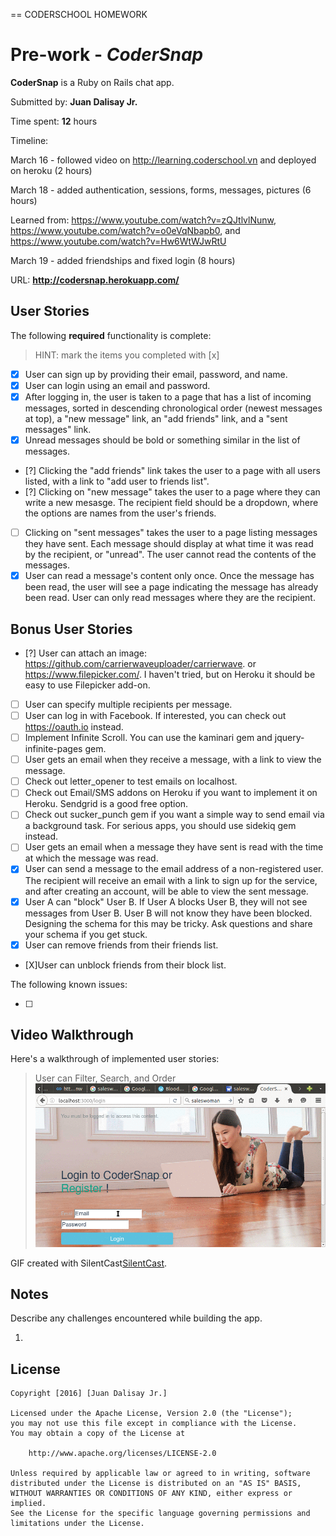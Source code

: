 == CODERSCHOOL HOMEWORK

# Pre-work - *CoderSnap*

**CoderSnap** is a Ruby on Rails chat app.

Submitted by: **Juan Dalisay Jr.**

Time spent: **12** hours 

Timeline:

March 16 - followed video on http://learning.coderschool.vn and deployed on heroku (2 hours)

March 18 - added authentication, sessions, forms, messages, pictures (6 hours)

Learned from: https://www.youtube.com/watch?v=zQJtlvlNunw, https://www.youtube.com/watch?v=o0eVqNbapb0, and https://www.youtube.com/watch?v=Hw6WtWJwRtU

March 19 - added friendships and fixed login (8 hours)

URL: **http://codersnap.herokuapp.com/**

## User Stories

The following **required** functionality is complete:

> HINT: mark the items you completed with [x]

* [X] User can sign up by providing their email, password, and name.
* [X] User can login using an email and password.
* [X] After logging in, the user is taken to a page that has a list of incoming messages, sorted in descending chronological order (newest messages at top), a "new message" link, an "add friends" link, and a "sent messages" link.
* [X] Unread messages should be bold or something similar in the list of messages.
* [?] Clicking the "add friends" link takes the user to a page with all users listed, with a link to "add user to friends list".
* [?] Clicking on "new message" takes the user to a page where they can write a new mesasge. The recipient field should be a dropdown, where the options are names from the user's friends.
* [ ] Clicking on "sent messages" takes the user to a page listing messages they have sent. Each message should display at what time it was read by the recipient, or "unread". The user cannot read the contents of the messages.
* [X] User can read a message's content only once. Once the message has been read, the user will see a page indicating the message has already been read.
User can only read messages where they are the recipient.

## Bonus User Stories

* [?] User can attach an image: https://github.com/carrierwaveuploader/carrierwave.
or https://www.filepicker.com/. I haven't tried, but on Heroku it should be easy to use Filepicker add-on.
* [ ] User can specify multiple recipients per message.
* [ ] User can log in with Facebook. If interested, you can check out https://oauth.io instead.
* [ ] Implement Infinite Scroll. You can use the kaminari gem and jquery-infinite-pages gem.
* [ ] User gets an email when they receive a message, with a link to view the message.
* [ ] Check out letter_opener to test emails on localhost.
* [ ] Check out Email/SMS addons on Heroku if you want to implement it on Heroku. Sendgrid is a good free option.
* [ ] Check out sucker_punch gem if you want a simple way to send email via a background task. For serious apps, you should use sidekiq gem instead.
* [ ] User gets an email when a message they have sent is read with the time at which the message was read.
* [X] User can send a message to the email address of a non-registered user. The recipient will receive an email with a link to sign up for the service, and after creating an account, will be able to view the sent message.
* [X] User A can "block" User B. If User A blocks User B, they will not see messages from User B. User B will not know they have been blocked.
Designing the schema for this may be tricky. Ask questions and share your schema if you get stuck.
* [X] User can remove friends from their friends list.
* [X]User can unblock friends from their block list.


The following known issues:

* [ ] 

## Video Walkthrough 

Here's a walkthrough of implemented user stories:

> User can Filter, Search, and Order 
![Filter](/anim.gif)

GIF created with SilentCast[SilentCast](https://github.com/colinkeenan/silentcast).

## Notes

Describe any challenges encountered while building the app.

1. 


## License

    Copyright [2016] [Juan Dalisay Jr.]

    Licensed under the Apache License, Version 2.0 (the "License");
    you may not use this file except in compliance with the License.
    You may obtain a copy of the License at

        http://www.apache.org/licenses/LICENSE-2.0

    Unless required by applicable law or agreed to in writing, software
    distributed under the License is distributed on an "AS IS" BASIS,
    WITHOUT WARRANTIES OR CONDITIONS OF ANY KIND, either express or implied.
    See the License for the specific language governing permissions and
    limitations under the License.
